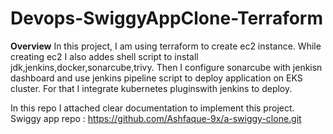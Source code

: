 # Devops-SwiggyAppClone-Terraform

**Overview**
In this project, I am using terraform to create ec2 instance. While creating ec2 I also addes shell script to install jdk,jenkins,docker,sonarcube,trivy. Then I configure sonarcube with jenkisn dashboard and use jenkins pipeline script to deploy application on EKS cluster. For that I integrate kubernetes pluginswith jenkins to deploy.

In this repo I attached clear documentation to implement this project.
Swiggy app repo : https://github.com/Ashfaque-9x/a-swiggy-clone.git

